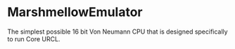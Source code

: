 # MarshmellowEmulator
The simplest possible 16 bit Von Neumann CPU that is designed specifically to run Core URCL.
